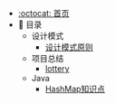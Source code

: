 - [:octocat: 首页](/README)
- :memo: 目录
   - 设计模式
      - [设计模式原则](/md/design-code/设计模式原则.md)
   - 项目总结
      - [lottery](/md/project/lottery.md)
   - Java
      - [HashMap知识点](/md/Java/HashMap知识点.md)
      